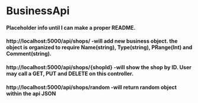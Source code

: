 # BusinessApi

#### Placeholder info until I can make a proper README.
#### http://localhost:5000/api/shops/ -will add new business object. the object is organized to require Name(string), Type(string), PRange(Int) and Comment(string).
#### http://localhost:5000/api/shops/{shopId} -will show the shop by ID. User may call a GET, PUT and DELETE on this controller.
#### http://localhost:5000/api/shops/random -will return random object within the api JSON
